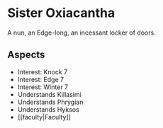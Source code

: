 # Sister Oxiacantha
A nun, an Edge-long, an incessant locker of doors. 
## Aspects
- Interest: Knock 7
- Interest: Edge 7
- Interest: Winter 7
- Understands Killasimi
- Understands Phrygian
- Understands Hyksos
- [[faculty|Faculty]]